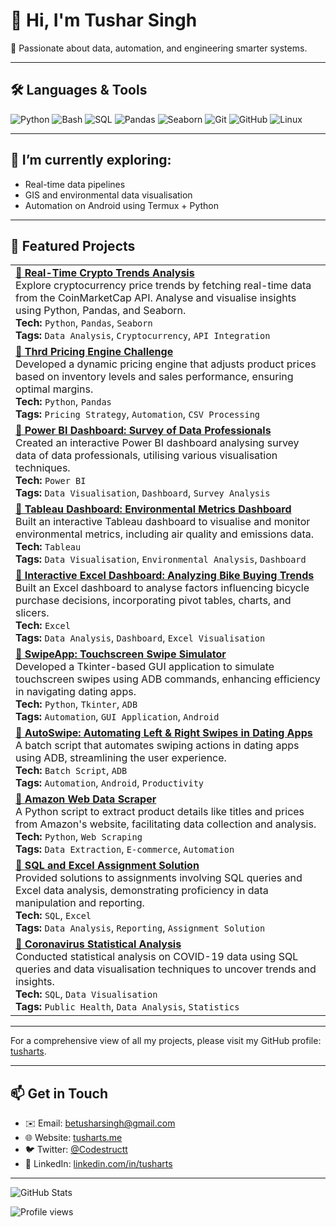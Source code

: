 # 👋 Hi, I'm Tushar Singh

🚀 Passionate about data, automation, and engineering smarter systems.

---

## 🛠️ Languages & Tools

![Python](https://img.shields.io/badge/Python-3776AB?style=for-the-badge&logo=python&logoColor=white)
![Bash](https://img.shields.io/badge/Bash-121011?style=for-the-badge&logo=gnubash&logoColor=white)
![SQL](https://img.shields.io/badge/SQL-336791?style=for-the-badge&logo=postgresql&logoColor=white)
![Pandas](https://img.shields.io/badge/Pandas-150458?style=for-the-badge&logo=pandas&logoColor=white)
![Seaborn](https://img.shields.io/badge/Seaborn-3776AB?style=for-the-badge&logo=python&logoColor=white)
![Git](https://img.shields.io/badge/Git-F05032?style=for-the-badge&logo=git&logoColor=white)
![GitHub](https://img.shields.io/badge/GitHub-181717?style=for-the-badge&logo=github&logoColor=white)
![Linux](https://img.shields.io/badge/Linux-FCC624?style=for-the-badge&logo=linux&logoColor=black)

---

## 🌱 I’m currently exploring:
- Real-time data pipelines
- GIS and environmental data visualisation
- Automation on Android using Termux + Python

---

## 📌 Featured Projects

<div align="center">

<table>
  <tr>
    <td>
      <strong><a href="https://github.com/tusharts/Real-TimeCryptoTrendsAnalysis">🔹 Real-Time Crypto Trends Analysis</a></strong><br>
      Explore cryptocurrency price trends by fetching real-time data from the CoinMarketCap API. Analyse and visualise insights using Python, Pandas, and Seaborn.<br>
      <strong>Tech:</strong> <code>Python</code>, <code>Pandas</code>, <code>Seaborn</code><br>
      <strong>Tags:</strong> <code>Data Analysis</code>, <code>Cryptocurrency</code>, <code>API Integration</code>
    </td>
  </tr>
  <tr>
    <td>
      <strong><a href="https://github.com/tusharts/thrd-coding-challenge">🔹 Thrd Pricing Engine Challenge</a></strong><br>
      Developed a dynamic pricing engine that adjusts product prices based on inventory levels and sales performance, ensuring optimal margins.<br>
      <strong>Tech:</strong> <code>Python</code>, <code>Pandas</code><br>
      <strong>Tags:</strong> <code>Pricing Strategy</code>, <code>Automation</code>, <code>CSV Processing</code>
    </td>
  </tr>
  <tr>
    <td>
      <strong><a href="https://github.com/tusharts/PowerBI_Dashboard-Survey_of_Data_Professionals">🔹 Power BI Dashboard: Survey of Data Professionals</a></strong><br>
      Created an interactive Power BI dashboard analysing survey data of data professionals, utilising various visualisation techniques.<br>
      <strong>Tech:</strong> <code>Power BI</code><br>
      <strong>Tags:</strong> <code>Data Visualisation</code>, <code>Dashboard</code>, <code>Survey Analysis</code>
    </td>
  </tr>
  <tr>
    <td>
      <strong><a href="https://github.com/tusharts/Tableau_Environmental_Dashboard">🔹 Tableau Dashboard: Environmental Metrics Dashboard</a></strong><br>
      Built an interactive Tableau dashboard to visualise and monitor environmental metrics, including air quality and emissions data.<br>
      <strong>Tech:</strong> <code>Tableau</code><br>
      <strong>Tags:</strong> <code>Data Visualisation</code>, <code>Environmental Analysis</code>, <code>Dashboard</code>
    </td>
  </tr>
  <tr>
    <td>
      <strong><a href="https://github.com/tusharts/InteractiveExcelDashboard-AnalyzingBikeBuyingTrends">🔹 Interactive Excel Dashboard: Analyzing Bike Buying Trends</a></strong><br>
      Built an Excel dashboard to analyse factors influencing bicycle purchase decisions, incorporating pivot tables, charts, and slicers.<br>
      <strong>Tech:</strong> <code>Excel</code><br>
      <strong>Tags:</strong> <code>Data Analysis</code>, <code>Dashboard</code>, <code>Excel Visualisation</code>
    </td>
  </tr>
  <tr>
    <td>
      <strong><a href="https://github.com/tusharts/SwipeApp">🔹 SwipeApp: Touchscreen Swipe Simulator</a></strong><br>
      Developed a Tkinter-based GUI application to simulate touchscreen swipes using ADB commands, enhancing efficiency in navigating dating apps.<br>
      <strong>Tech:</strong> <code>Python</code>, <code>Tkinter</code>, <code>ADB</code><br>
      <strong>Tags:</strong> <code>Automation</code>, <code>GUI Application</code>, <code>Android</code>
    </td>
  </tr>
  <tr>
    <td>
      <strong><a href="https://github.com/tusharts/SwipeBot">🔹 AutoSwipe: Automating Left & Right Swipes in Dating Apps</a></strong><br>
      A batch script that automates swiping actions in dating apps using ADB, streamlining the user experience.<br>
      <strong>Tech:</strong> <code>Batch Script</code>, <code>ADB</code><br>
      <strong>Tags:</strong> <code>Automation</code>, <code>Android</code>, <code>Productivity</code>
    </td>
  </tr>
  <tr>
    <td>
      <strong><a href="https://github.com/tusharts/AmazonWebDataScraper">🔹 Amazon Web Data Scraper</a></strong><br>
      A Python script to extract product details like titles and prices from Amazon's website, facilitating data collection and analysis.<br>
      <strong>Tech:</strong> <code>Python</code>, <code>Web Scraping</code><br>
      <strong>Tags:</strong> <code>Data Extraction</code>, <code>E-commerce</code>, <code>Automation</code>
    </td>
  </tr>
  <tr>
    <td>
      <strong><a href="https://github.com/tusharts/SQL-and-Excel-Assignment-Solution">🔹 SQL and Excel Assignment Solution</a></strong><br>
      Provided solutions to assignments involving SQL queries and Excel data analysis, demonstrating proficiency in data manipulation and reporting.<br>
      <strong>Tech:</strong> <code>SQL</code>, <code>Excel</code><br>
      <strong>Tags:</strong> <code>Data Analysis</code>, <code>Reporting</code>, <code>Assignment Solution</code>
    </td>
  </tr>
  <tr>
    <td>
      <strong><a href="https://github.com/tusharts/CoronavirusStatisticalAnalysis">🔹 Coronavirus Statistical Analysis</a></strong><br>
      Conducted statistical analysis on COVID-19 data using SQL queries and data visualisation techniques to uncover trends and insights.<br>
      <strong>Tech:</strong> <code>SQL</code>, <code>Data Visualisation</code><br>
      <strong>Tags:</strong> <code>Public Health</code>, <code>Data Analysis</code>, <code>Statistics</code>
    </td>
  </tr>
</table>

</div>

---

For a comprehensive view of all my projects, please visit my GitHub profile: [tusharts](https://github.com/tusharts).

---

## 📫 Get in Touch

- ✉️ Email: [betusharsingh@gmail.com](mailto:betusharsingh@gmail.com)
- 🌐 Website: [tusharts.me](https://tusharts.me)
- 🐦 Twitter: [@Codestructt](https://x.com/Codestructt)
- 💼 LinkedIn: [linkedin.com/in/tusharts](https://www.linkedin.com/in/tusharts)

---

![GitHub Stats](https://github-readme-stats.vercel.app/api?username=tusharts&show_icons=true&theme=tokyonight)

![Profile views](https://komarev.com/ghpvc/?username=tusharts)

